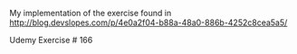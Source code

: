 My implementation of the exercise found in http://blog.devslopes.com/p/4e0a2f04-b88a-48a0-886b-4252c8cea5a5/

Udemy Exercise # 166